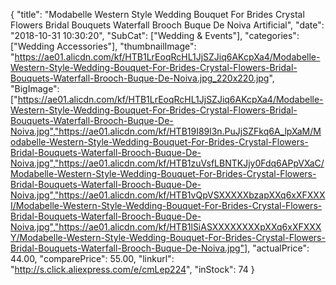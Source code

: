 {
	"title": "Modabelle Western Style Wedding Bouquet For Brides Crystal Flowers Bridal Bouquets Waterfall Brooch Buque De Noiva Artificial",
	"date": "2018-10-31 10:30:20",
	"SubCat": ["Wedding & Events"],
	"categories": ["Wedding Accessories"],
	"thumbnailImage": "https://ae01.alicdn.com/kf/HTB1LrEoqRcHL1JjSZJiq6AKcpXa4/Modabelle-Western-Style-Wedding-Bouquet-For-Brides-Crystal-Flowers-Bridal-Bouquets-Waterfall-Brooch-Buque-De-Noiva.jpg_220x220.jpg",
	"BigImage": ["https://ae01.alicdn.com/kf/HTB1LrEoqRcHL1JjSZJiq6AKcpXa4/Modabelle-Western-Style-Wedding-Bouquet-For-Brides-Crystal-Flowers-Bridal-Bouquets-Waterfall-Brooch-Buque-De-Noiva.jpg","https://ae01.alicdn.com/kf/HTB19I89l3n.PuJjSZFkq6A_lpXaM/Modabelle-Western-Style-Wedding-Bouquet-For-Brides-Crystal-Flowers-Bridal-Bouquets-Waterfall-Brooch-Buque-De-Noiva.jpg","https://ae01.alicdn.com/kf/HTB1zuVsfLBNTKJjy0Fdq6APpVXaC/Modabelle-Western-Style-Wedding-Bouquet-For-Brides-Crystal-Flowers-Bridal-Bouquets-Waterfall-Brooch-Buque-De-Noiva.jpg","https://ae01.alicdn.com/kf/HTB1vQpVSXXXXXbzapXXq6xXFXXXI/Modabelle-Western-Style-Wedding-Bouquet-For-Brides-Crystal-Flowers-Bridal-Bouquets-Waterfall-Brooch-Buque-De-Noiva.jpg","https://ae01.alicdn.com/kf/HTB1lSiASXXXXXXXXpXXq6xXFXXXY/Modabelle-Western-Style-Wedding-Bouquet-For-Brides-Crystal-Flowers-Bridal-Bouquets-Waterfall-Brooch-Buque-De-Noiva.jpg"],
	"actualPrice": 44.00,
	"comparePrice": 55.00,
	"linkurl": "http://s.click.aliexpress.com/e/cmLep224",
	"inStock": 74
}
